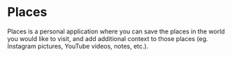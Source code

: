 # Places

Places is a personal application where you can save the places in the world you
would like to visit, and add additional context to those places (eg. Instagram
pictures, YouTube videos, notes, etc.).
